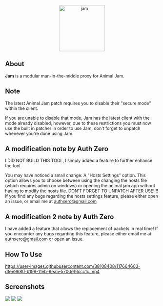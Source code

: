 <div align="center">
  <br />
  <p>
    <img src="https://i.imgur.com/Fe6Uvjs.png" width="150" alt="jam" />
  </p>
</div>

## About

**Jam** is a modular man-in-the-middle proxy for Animal Jam.

## Note

The latest Animal Jam patch requires you to disable their "secure mode" within the client. 

If you are unable to disable that mode, Jam has the latest client with the mode already disabled, however, due to these restrictions you must now use the built in patcher in order to use Jam, don't forget to unpatch whenever you're done using Jam.

## A modification note by Auth Zero

I DID NOT BUILD THIS TOOL, I simply added a feature to further enhance the tool

You may have noticed a small change: A "Hosts Settings" option.
This option allows you to choose between using the changing the hosts file (which requires admin on windows) or opening the animal jam app without having to modify the hosts file. DON'T FORGET TO UNPATCH AFTER USE!!!!
If you find any bugs regarding the hosts settings feature, please either open an issue, or email me at authxero@gmail.com

## A modification 2 note by Auth Zero

I have added a feature that allows the replacement of packets in real time!
If you encounter any bugs regarding this feature, please either email me at authxero@gmail.com or open an issue.

## How To Use

https://user-images.githubusercontent.com/38108408/117664603-dfee9680-b199-11eb-9ea5-5700e16ccc1c.mp4



## Screenshots

![](https://i.imgur.com/GWDdXTz.png)
![](https://i.imgur.com/Ta3HJLr.png)
![](https://i.imgur.com/qvBAupl.png)
